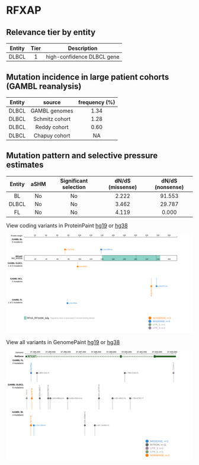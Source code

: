 # RFXAP

## Relevance tier by entity

|Entity|Tier|Description               |
|:------:|:----:|--------------------------|
|DLBCL |1   |high-confidence DLBCL gene|

## Mutation incidence in large patient cohorts (GAMBL reanalysis)

|Entity|source        |frequency (%)|
|:------:|:--------------:|:-------------:|
|DLBCL |GAMBL genomes |1.34         |
|DLBCL |Schmitz cohort|1.28         |
|DLBCL |Reddy cohort  |0.60         |
|DLBCL |Chapuy cohort |  NA         |

## Mutation pattern and selective pressure estimates

|Entity|aSHM|Significant selection|dN/dS (missense)|dN/dS (nonsense)|
|:------:|:----:|:---------------------:|:----------------:|:----------------:|
|BL    |No  |No                   |2.222           |91.553          |
|DLBCL |No  |No                   |3.462           |29.787          |
|FL    |No  |No                   |4.119           | 0.000          |



View coding variants in ProteinPaint [hg19](https://www.bcgsc.ca/downloads/morinlab/GAMBL/test/genes/RFXAP_protein.html)  or [hg38](https://www.bcgsc.ca/downloads/morinlab/GAMBL/test/genes/RFXAP_protein_hg38.html)

![image](images/proteinpaint/RFXAP_NM_000538.svg)

View all variants in GenomePaint [hg19](https://www.bcgsc.ca/downloads/morinlab/GAMBL/test/genes/RFXAP.html)  or [hg38](https://www.bcgsc.ca/downloads/morinlab/GAMBL/test/genes/RFXAP_hg38.html)

![image](images/proteinpaint/RFXAP.svg)
